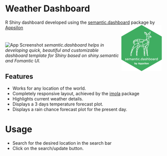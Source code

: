 # Weather Dashboard
R Shiny dashboard developed using the <a href="https://appsilon.github.io/semantic.dashboard/">semantic.dashboard</a> package by <a href = "https://github.com/Appsilon/">Appsilon</a>
<img src="https://github.com/pedrocoutinhosilva/imola/blob/main/man/figures/logo.svg" align="right" alt="" width="130" style="max-width: 100%;">
<img src="https://github.com/Appsilon/semantic.dashboard/blob/develop/man/figures/hexsticker.png" align="right" alt="" width="130" style="max-width: 100%;">
#
![App Screenshot](https://github.com/sankhadeepdutta/Weather_Dashboard_Fomantic/blob/master/screenshot/weather_ss.png?raw=true)
<i>semantic.dashboard helps in developing quick, beautiful and customizable dashboard template for Shiny based on shiny.semantic and Fomantic UI.</i>

## Features
- Works for any location of the world.
- Completely responsive layout, achieved by the <a href="https://www.anatomyofcode.com/imola/">imola</a> package
- Highlights current weather details.
- Displays a 3 days temperature forecast plot.
- Displays a rain chance forecast plot for the present day. 

# Usage
- Search for the desired location in the search bar
- Click on the search/update button.
